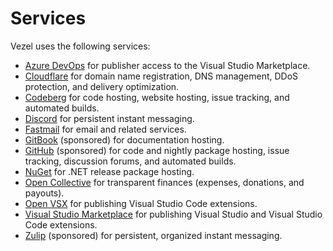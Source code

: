 # Services

Vezel uses the following services:

* [Azure DevOps](https://dev.azure.com/vezel) for publisher access to the Visual
  Studio Marketplace.
* [Cloudflare](https://dash.cloudflare.com) for domain name registration, DNS
  management, DDoS protection, and delivery optimization.
* [Codeberg](https://codeberg.org/vezel) for code hosting, website hosting,
  issue tracking, and automated builds.
* [Discord](https://discord.gg/wtzCfaX2Nj) for persistent instant messaging.
* [Fastmail](https://www.fastmail.com) for email and related services.
* [GitBook](https://app.gitbook.com/o/P8o5dXt7bteWr6hK73oR/home) (sponsored) for
  documentation hosting.
* [GitHub](https://github.com/vezel-dev) (sponsored) for code and nightly
  package hosting, issue tracking, discussion forums, and automated builds.
* [NuGet](https://www.nuget.org) for .NET release package hosting.
* [Open Collective](https://opencollective.com/vezel) for transparent finances
  (expenses, donations, and payouts).
* [Open VSX](https://open-vsx.org/namespace/vezel) for publishing Visual Studio
  Code extensions.
* [Visual Studio Marketplace](https://marketplace.visualstudio.com/publishers/vezel)
  for publishing Visual Studio and Visual Studio Code extensions.
* [Zulip](https://vezel.zulipchat.com) (sponsored) for persistent, organized
  instant messaging.
